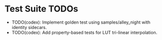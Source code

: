 # Test Suite TODOs

- TODO(codex): Implement golden test using samples/alley_night with identity sidecars.
- TODO(codex): Add property-based tests for LUT tri-linear interpolation.
